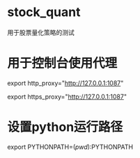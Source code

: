 # stock_quant
用于股票量化策略的测试

# 用于控制台使用代理
export http_proxy="http://127.0.0.1:1087"

export https_proxy="http://127.0.0.1:1087"

# 设置python运行路径
export PYTHONPATH=$(pwd):$PYTHONPATH